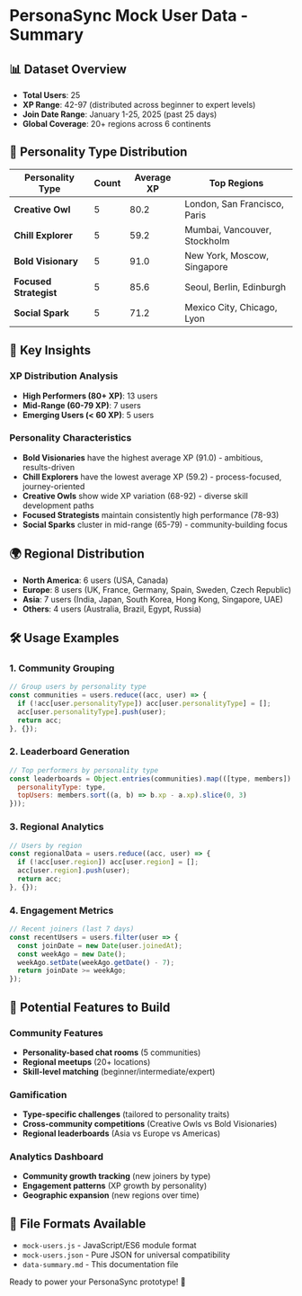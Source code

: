 # PersonaSync Mock User Data - Summary

## 📊 Dataset Overview
- **Total Users**: 25
- **XP Range**: 42-97 (distributed across beginner to expert levels)
- **Join Date Range**: January 1-25, 2025 (past 25 days)
- **Global Coverage**: 20+ regions across 6 continents

## 🧠 Personality Type Distribution

| Personality Type | Count | Average XP | Top Regions |
|------------------|-------|------------|-------------|
| **Creative Owl** | 5 | 80.2 | London, San Francisco, Paris |
| **Chill Explorer** | 5 | 59.2 | Mumbai, Vancouver, Stockholm |
| **Bold Visionary** | 5 | 91.0 | New York, Moscow, Singapore |
| **Focused Strategist** | 5 | 85.6 | Seoul, Berlin, Edinburgh |
| **Social Spark** | 5 | 71.2 | Mexico City, Chicago, Lyon |

## 🎯 Key Insights

### XP Distribution Analysis
- **High Performers (80+ XP)**: 13 users
- **Mid-Range (60-79 XP)**: 7 users  
- **Emerging Users (< 60 XP)**: 5 users

### Personality Characteristics
- **Bold Visionaries** have the highest average XP (91.0) - ambitious, results-driven
- **Chill Explorers** have the lowest average XP (59.2) - process-focused, journey-oriented
- **Creative Owls** show wide XP variation (68-92) - diverse skill development paths
- **Focused Strategists** maintain consistently high performance (78-93)
- **Social Sparks** cluster in mid-range (65-79) - community-building focus

## 🌍 Regional Distribution
- **North America**: 6 users (USA, Canada)
- **Europe**: 8 users (UK, France, Germany, Spain, Sweden, Czech Republic)
- **Asia**: 7 users (India, Japan, South Korea, Hong Kong, Singapore, UAE)
- **Others**: 4 users (Australia, Brazil, Egypt, Russia)

## 🛠️ Usage Examples

### 1. Community Grouping
```javascript
// Group users by personality type
const communities = users.reduce((acc, user) => {
  if (!acc[user.personalityType]) acc[user.personalityType] = [];
  acc[user.personalityType].push(user);
  return acc;
}, {});
```

### 2. Leaderboard Generation
```javascript
// Top performers by personality type
const leaderboards = Object.entries(communities).map(([type, members]) => ({
  personalityType: type,
  topUsers: members.sort((a, b) => b.xp - a.xp).slice(0, 3)
}));
```

### 3. Regional Analytics
```javascript
// Users by region
const regionalData = users.reduce((acc, user) => {
  if (!acc[user.region]) acc[user.region] = [];
  acc[user.region].push(user);
  return acc;
}, {});
```

### 4. Engagement Metrics
```javascript
// Recent joiners (last 7 days)
const recentUsers = users.filter(user => {
  const joinDate = new Date(user.joinedAt);
  const weekAgo = new Date();
  weekAgo.setDate(weekAgo.getDate() - 7);
  return joinDate >= weekAgo;
});
```

## 🔮 Potential Features to Build

### Community Features
- **Personality-based chat rooms** (5 communities)
- **Regional meetups** (20+ locations)
- **Skill-level matching** (beginner/intermediate/expert)

### Gamification
- **Type-specific challenges** (tailored to personality traits)
- **Cross-community competitions** (Creative Owls vs Bold Visionaries)
- **Regional leaderboards** (Asia vs Europe vs Americas)

### Analytics Dashboard
- **Community growth tracking** (new joiners by type)
- **Engagement patterns** (XP growth by personality)
- **Geographic expansion** (new regions over time)

## 📁 File Formats Available
- `mock-users.js` - JavaScript/ES6 module format
- `mock-users.json` - Pure JSON for universal compatibility
- `data-summary.md` - This documentation file

Ready to power your PersonaSync prototype! 🚀 
